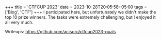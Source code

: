 +++
title = 'CTFCUP 2023'
date = 2023-10-28T20:05:58+05:00
tags = ['Blog', 'CTF']
+++
I participated here, but unfortunately we didn't make the top 10 prize winners. The tasks were extremely challenging, but I enjoyed it all very much.

Writeups: https://github.com/acisoru/ctfcup2023-quals